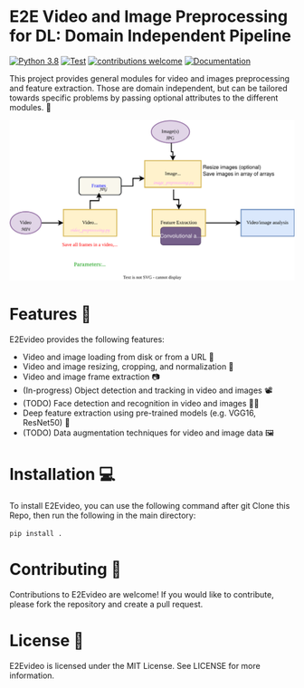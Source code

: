 # E2E Video and Image Preprocessing for DL: Domain Independent Pipeline

[![Python 3.8](https://img.shields.io/badge/python-=%3E3.8-blue.svg)](https://www.python.org/downloads/release/python-3816/)
[![Test](https://github.com/simulamet-host/video_analytics/actions/workflows/testing.yml/badge.svg)](https://github.com/simulamet-host/video_analytics/actions/workflows/testing.yml)
[![contributions welcome](https://img.shields.io/badge/contributions-welcome-brightgreen.svg?style=flat)](https://github.com/simulamet-host/video_analytics/issues)
[![Documentation](https://img.shields.io/badge/api-reference-blue.svg)](https://simulamet-host.github.io/video_analytics/E2Evideo.html) 

This project provides general modules for video and images preprocessing and feature extraction.
Those are domain independent, but can be tailored towards specific problems by passing optional attributes to the different modules. :star2:	

![system design](System%20Pipeline.drawio.svg)

# Features :rocket:
E2Evideo provides the following features:
- Video and image loading from disk or from a URL :file_folder:	
- Video and image resizing, cropping, and normalization :camera_flash:	
- Video and image frame extraction :camera:	
- (In-progress) Object detection and tracking in video and images :film_projector:
- (TODO) Face detection and recognition in video and images :female_detective:
- Deep feature extraction using pre-trained models (e.g. VGG16, ResNet50) :robot:	
- (TODO) Data augmentation techniques for video and image data :framed_picture:	


# Installation :computer:	
To install E2Evideo, you can use the following command after git Clone this Repo, then run the following in the main directory:

``
pip install .
`` 


# Contributing :busts_in_silhouette: 
Contributions to E2Evideo are welcome! If you would like to contribute, please fork the repository and create a pull request.

# License :page_facing_up:	
E2Evideo is licensed under the MIT License. See LICENSE for more information.

